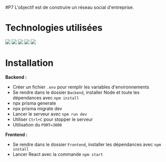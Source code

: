 #P7
L'objectif est de construire un réseau social d'entreprise.


#  Technologies utilisées

<img src="https://img.shields.io/badge/Node.js-339933?style=for-the-badge&logo=nodedotjs&logoColor=white" /> <img src="https://img.shields.io/badge/Express.js-000000?style=for-the-badge&logo=express&logoColor=white" /> <img src="https://img.shields.io/badge/Sass-CC6699?style=for-the-badge&logo=sass&logoColor=white" /> <img src="https://img.shields.io/badge/MySQL-005C84?style=for-the-badge&logo=mysql&logoColor=white" /> <img src="https://camo.githubusercontent.com/4e4a3b5c3e9c00501ec866e2f2466c5a6032f838aca5f2cf3b14450e39e8a2f0/68747470733a2f2f696d672e736869656c64732e696f2f62616467652f72656163742532302d2532333230323332612e7376673f267374796c653d666f722d7468652d6261646765266c6f676f3d7265616374266c6f676f436f6c6f723d253233363144414642"/>
 



# Installation

**Backend :**
- Créer un fichier `.env` pour remplir les variables d'environnements
- Se rendre dans le dossier `Backend`, installer Node et toute les dépendances avec `npm install`
- npx prisma generate
- npx prisma migrate dev
- Lancer le serveur avec `npm run dev`
- Utiliser `Ctrl+C` pour stopper le serveur
- Utilisation du `PORT=3000`

**Frontend :**
- Se rendre dans le dossier `Frontend`, installer les dépendances avec `npm install`
- Lancer React avec la commande `npm start`
